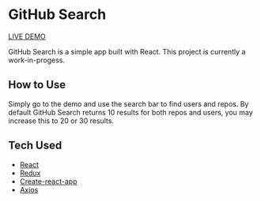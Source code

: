 # GitHub Search

[LIVE DEMO](https://azinasili.github.io/githubsearch)

GitHub Search is a simple app built with React. This project is currently a work-in-progess.

## How to Use
Simply go to the demo and use the search bar to find users and repos. By default GitHub Search returns 10 results for both repos and users, you may increase this to 20 or 30 results.

## Tech Used
* [React](https://facebook.github.io/react/)
* [Redux](http://redux.js.org/)
* [Create-react-app](https://github.com/facebookincubator/create-react-app)
* [Axios](https://github.com/mzabriskie/axios)
